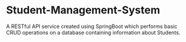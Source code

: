 # Student-Management-System
A RESTful API service created using SpringBoot which performs basic CRUD operations on a database containing information about Students.
